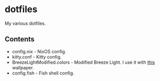 # dotfiles
My various dotfiles.

## Contents
- config.nix - NixOS config.
- kitty.conf - Kitty config.
- BreezeLightModified.colors - Modified Breeze Light. I use it with [this](https://wallhaven.cc/w/x6e3g3) wallpaper.
- config.fish - Fish shell config.
